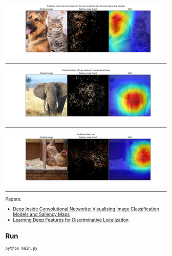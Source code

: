 
<p align="center">
  <img src="samples/Figure_1.png" alt="src1" width=768/>
</p>

----

<p align="center">
  <img src="samples/Figure_2.png" alt="src2"/>
</p>

----

<p align="center">
  <img src="samples/Figure_3.png" alt="src3"/>
</p>


----  
Papers: 
* <a href="https://arxiv.org/abs/1312.6034"> Deep Inside Convolutional Networks: Visualising Image Classification Models and Saliency Maps </a>
* <a href="http://cnnlocalization.csail.mit.edu/Zhou_Learning_Deep_Features_CVPR_2016_paper.pdf"> Learning Deep Features for Discriminative Localization </a> 
  

## Run
```shell
python main.py
```
